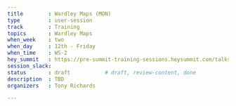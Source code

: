 ```yaml
---
title        : Wardley Maps (MON)
type         : user-session
track        : Training
topics       : Wardley Maps
when_week    : two
when_day     : 12th - Friday
when_time    : WS-2
hey_summit   : https://pre-summit-training-sessions.heysummit.com/talks/introduction-to-wardley-mapping-3/
session_slack:
status       : draft           # draft, review-content, done
description  : TBD
organizers   : Tony Richards

---
```


<!--(add intro)

## WHY

(...)

## What

(...)

## Outcomes

(...)

## References

(...)


## Previous-->
